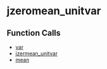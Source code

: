 # jzeromean_unitvar

## Function Calls
- [var](CSD/kCSD/ica/kCsd1D_ICA/STICA_UTIL/var.md)
- [jzermean_unitvar](CSD/kCSD/ica/kCsd1D_ICA/STICA_UTIL/jzermean_unitvar.md)
- [mean](CSD/kCSD/ica/kCsd1D_ICA/STICA_UTIL/mean.md)

